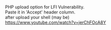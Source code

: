 PHP upload option for LFI Vulnerability.
<br>
Paste it in 'Accept' header column.
<br>
after upload your shell (may be)
<br>
https://www.youtube.com/watch?v=jerChFOcA8Y
